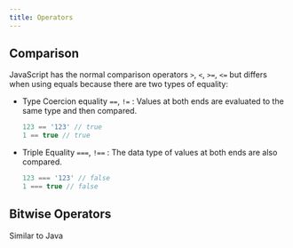 ```yaml
---
title: Operators
---
```


## Comparison

JavaScript has the normal comparison operators `>`, `<`, `>=`, `<=` but differs when using equals because there are two types of equality:

* Type Coercion equality `==`, `!=`
: Values at both ends are evaluated to the same type and then compared.

    ```js
    123 == '123' // true
    1 == true // true
    ```

* Triple Equality `===`, `!==`
: The data type of values at both ends are also compared.

    ```js
    123 === '123' // false
    1 === true // false
    ```

## Bitwise Operators
Similar to Java
